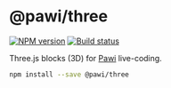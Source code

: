 # @pawi/three

[![NPM version][npm-image]][npm-url]
[![Build status][travis-image]][travis-url]

[npm-image]: https://img.shields.io/npm/v/@pawi/three.svg?style=flat
[npm-url]: https://npmjs.org/package/@pawi/three
[travis-image]: https://img.shields.io/travis/pawijs/pawi.svg?style=flat
[travis-url]: https://travis-ci.com/pawijs/pawi

Three.js blocks (3D) for [Pawi](http://pawijs.org) live-coding.

```sh
npm install --save @pawi/three
```
